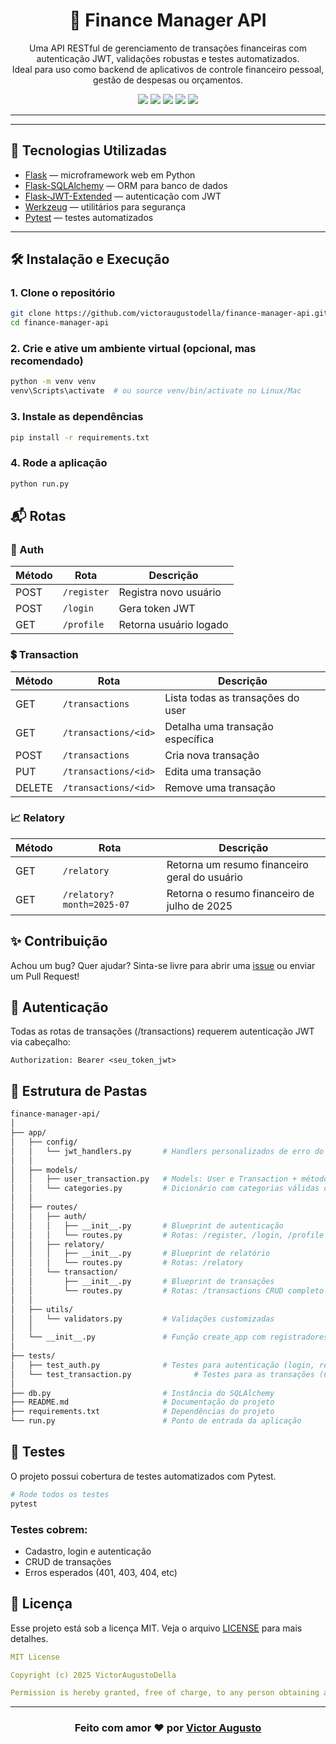 <h1 align="center">💼 Finance Manager API</h1>

<p align="center">
  Uma API RESTful de gerenciamento de transações financeiras com autenticação JWT, validações robustas e testes automatizados.<br>
  Ideal para uso como backend de aplicativos de controle financeiro pessoal, gestão de despesas ou orçamentos.
</p>

<p align="center">
  <img src="https://img.shields.io/badge/Python-3.11-blue?style=flat-square&logo=python" />
  <img src="https://img.shields.io/badge/Flask-3.1.0-lightgrey?style=flat-square&logo=flask" />
  <img src="https://img.shields.io/badge/FlaskSQLAlchemy-3.1.1-ff6347?style=flat-square" />
  <img src="https://img.shields.io/badge/Pytest-Testes-6c5ce7?style=flat-square" />
  <img src="https://img.shields.io/badge/Status-Em_Desenvolvimento-orange?style=flat-square" />
</p>

<hr>

---

## 🧰 Tecnologias Utilizadas

- [Flask](https://flask.palletsprojects.com/) — microframework web em Python
- [Flask-SQLAlchemy](https://flask-sqlalchemy.palletsprojects.com/) — ORM para banco de dados
- [Flask-JWT-Extended](https://flask-jwt-extended.readthedocs.io/) — autenticação com JWT
- [Werkzeug](https://werkzeug.palletsprojects.com/) — utilitários para segurança
- [Pytest](https://docs.pytest.org/) — testes automatizados

---

## 🛠️ Instalação e Execução


 ### 1. Clone o repositório
 ```bash
git clone https://github.com/victoraugustodella/finance-manager-api.git
cd finance-manager-api
```
### 2. Crie e ative um ambiente virtual (opcional, mas recomendado)
```bash
python -m venv venv
venv\Scripts\activate  # ou source venv/bin/activate no Linux/Mac
```
### 3. Instale as dependências
```bash
pip install -r requirements.txt
```
### 4. Rode a aplicação
```bash
python run.py
```
## 📬 Rotas
### 🔐 Auth

| Método | Rota        | Descrição              |
| ------ | ----------- | ---------------------- |
| POST   | `/register` | Registra novo usuário  |
| POST   | `/login`    | Gera token JWT         |
| GET    | `/profile`  | Retorna usuário logado |

### 💲 Transaction

| Método | Rota                  | Descrição                         |
| ------ | --------------------- | --------------------------------- |
| GET    | `/transactions`       | Lista todas as transações do user |
| GET    | `/transactions/<id>`  | Detalha uma transação específica  |
| POST   | `/transactions`       | Cria nova transação               |
| PUT    | `/transactions/<id>`  | Edita uma transação               |
| DELETE | `/transactions/<id>`  | Remove uma transação              |

### 📈 Relatory

| Método | Rota                      | Descrição                                     |
| ------ | ------------------------- | --------------------------------------------- |
| GET    | `/relatory`               | Retorna um resumo financeiro geral do usuário |
| GET    | `/relatory?month=2025-07` | Retorna o resumo financeiro de julho de 2025  |

## ✨ Contribuição
Achou um bug? Quer ajudar?
Sinta-se livre para abrir uma [issue](https://github.com/VictorAugustoDella/finance-manager-api/issues) ou enviar um Pull Request!

## 🔐 Autenticação
Todas as rotas de transações (/transactions) requerem autenticação JWT via cabeçalho:
```http
Authorization: Bearer <seu_token_jwt>
```

## 📁 Estrutura de Pastas
```bash
finance-manager-api/
│
├── app/
│   ├── config/
│   │   └── jwt_handlers.py       # Handlers personalizados de erro do JWT
│   │   
│   ├── models/
│   │   ├── user_transaction.py   # Models: User e Transaction + método to_dict()
│   │   └── categories.py         # Dicionário com categorias válidas de transações por tipo
│   │
│   ├── routes/
│   │   ├── auth/
│   │   │   ├── __init__.py       # Blueprint de autenticação
│   │   │   └── routes.py         # Rotas: /register, /login, /profile
│   │   ├── relatory/
│   │   │   ├── __init__.py       # Blueprint de relatório
│   │   │   └── routes.py         # Rotas: /relatory
│   │   └── transaction/
│   │       ├── __init__.py       # Blueprint de transações
│   │       └── routes.py         # Rotas: /transactions CRUD completo
│   │   
│   ├── utils/
│   │   └── validators.py         # Validações customizadas
│   │  
│   └── __init__.py               # Função create_app com registradores e configs
│
├── tests/
│   ├── test_auth.py              # Testes para autenticação (login, register, me)
│   └── test_transaction.py              # Testes para as transações (CRUD e filtros)
│
├── db.py                         # Instância do SQLAlchemy
├── README.md                     # Documentação do projeto
├── requirements.txt              # Dependências do projeto
└── run.py                        # Ponto de entrada da aplicação
```
## 🧪 Testes
O projeto possui cobertura de testes automatizados com Pytest.
```bash
# Rode todos os testes
pytest
```
### Testes cobrem:
- Cadastro, login e autenticação
- CRUD de transações
- Erros esperados (401, 403, 404, etc)

## 📄 Licença
Esse projeto está sob a licença MIT. Veja o arquivo [LICENSE](https://github.com/VictorAugustoDella/finance-manager-api/blob/main/LICENSE) para mais detalhes.
```yaml
MIT License

Copyright (c) 2025 VictorAugustoDella

Permission is hereby granted, free of charge, to any person obtaining a copy...
```
---

<h3 align="center">
  Feito com amor ❤️ por <a href="https://github.com/VictorAugustoDella"><b>Victor Augusto</b></a>
</h3>
